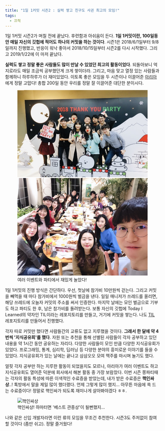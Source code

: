 ```yaml
---
title: "1일 1커밋 시즌2 : 실력 쌓고 친구도 사귄 최고의 모임!"
tags:
  - 끄적
---
```


1일 1커밋 시즌2가 며칠 전에 끝났다. 후련함과 아쉬움이 든다. **1일 1커밋이란, 100일동안 매일 자신의 깃헙에 적어도 하나의 커밋을 하는 것이다**. 시즌1은 2018/6/1일부터 9/8일까지 진행했고, 반응이 워낙 좋아서 2018/10/15일부터 시즌2를 다시 시작했다. 그리고 2019/1/22에 이 마저 끝났다.

**실력도 쌓고 정말 좋은 사람들도 많이 만날 수 있었던 최고의 활동이었다**. 되돌아보니 억지로라도 매일 조금씩 공부했던게 크게 쌓이더라. 그리고, 마음 맞고 열정 있는 사람들과 함께하니 하루하루가 더 재미있었다. 이토록 좋은 모임을 두 시즌이나 이끌어준 [아리아](https://aria-grande.github.io/)에게 정말 고맙다! 총합 200일 동안 우리를 정말 잘 이끌어준 대단한 분이시다.

<figure class="half">
    <img src="/assets/images/everyday-commit-00.jpg">
    <img src="/assets/images/everyday-commit-01.jpg">
    <figcaption>여러 이벤트와 파티에서 재밌게 놀았다!</figcaption>
</figure>

1일 1커밋의 진행 방식은 간단하다. 우선, 첫날에 참가비 10만원씩 걷는다. 그리고 커밋을 빼먹을 때 마다 참가비에서 1000원씩 벌금을 낸다. 일일 매니저가 쓰레드를 올리면, 해당 쓰레드에 오늘자 커밋의 주소를 써서 인증한다. 마지막 날에는 모인 벌금으로 기부도 하고 파티도 한 후, 남은 참가비를 돌려받는다. 보통 자신의 깃헙에 Today I Learned의 약자인 TIL이라는 레포지토리를 만들고, 거기에 커밋을 쌓는다. 나도 [TIL](https://github.com/giantsol/TIL) 레포지토리를 만들어서 진행했다.

각자 따로 커밋만 했다면 사람들간의 교류도 없고 지루했을 것이다. **그래서 한 달에 약 4번씩 '지식공유회'를 했다**. 자원 또는 추천을 통해 선별된 사람들이 각자 공부하고 있던 내용을 약 1시간 동안 공유하는 자리다. 다양한 사람들이 모인 만큼 다양한 지식공유회가 있었다. 프로그래밍, 통계, 심리학, 딥러닝 등 다양한 분야의 흥미로운 이야기를 들을 수 있었다. 지식공유회가 있는 날에는 끝나고 삼삼오오 모여 맥주를 마시며 놀기도 했다.

얼핏 각자 공부만 하는 지루한 활동이 되었을지도 모르나, 아리아가 여러 이벤트도 하고 지식공유회도 열어준 덕분에 회사에서 해본 활동 중 가장 보람찼다. 이번 시즌 쫑파티때는 각자의 활동 특성에 따른 이색적인 수료증을 받았는데, 내가 받은 수료증은 **핵인싸상**..! 톡방에서 말을 제일 많이 했더랬다. 언제 그렇게 많이 했지... 아무튼 마음에 쏙 드는 수료증이다! 정말로 핵인싸가 되도록 재미나게 살아봐야겠다 ㅎㅎ.

<figure>
  <img src="{{ site.url }}{{ site.baseurl }}/assets/images/everyday-commit-02.jpg" alt="핵인싸상">
  <figcaption>핵인싸상! 하마터면 '베스트 관종상'이 될뻔했지...</figcaption>
</figure> 

나와 같은 신입 개발자라면 이런 류의 모임을 무조건 추천한다. 시즌3도 주저없이 참여할 것이다 (좀만 쉬고). 정말 즐거웠다!
